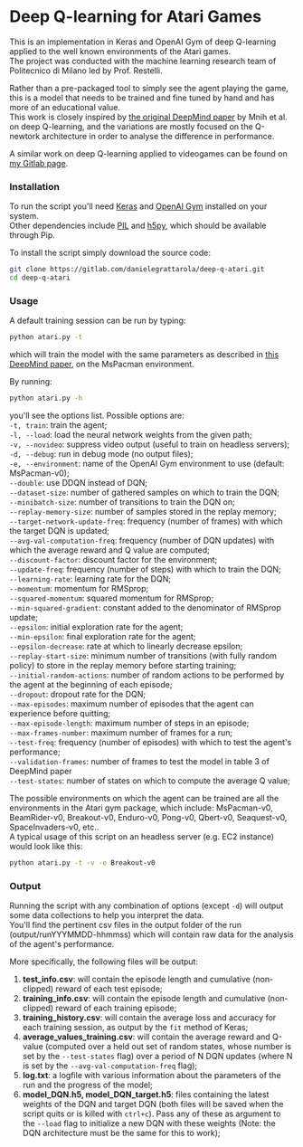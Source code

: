 # Deep Q-learning for Atari Games
This is an implementation in Keras and OpenAI Gym of deep Q-learning applied to the well known environments of the Atari games.  
The project was conducted with the machine learning research team of Politecnico di Milano led by Prof. Restelli.  
  
Rather than a pre-packaged tool to simply see the agent playing the game, this is a model that needs to be trained and fine tuned by hand and has more of an educational value.  
This work is closely inspired by [the original DeepMind paper](https://www.cs.toronto.edu/~vmnih/docs/dqn.pdf) by Mnih et al. on deep Q-learning, and the variations are mostly focused on the Q-newtork architecture in order to analyse the difference in performance.  
  
A similar work on deep Q-learning applied to videogames can be found on [my Gitlab page](https://gitlab.com/danielegrattarola/deep-q-snake).  

### Installation
To run the script you'll need [Keras](http://keras.io/#installation) and [OpenAI Gym](https://gym.openai.com/) installed on your system.  
Other dependencies include [PIL](http://www.pythonware.com/products/pil/) and [h5py](http://packages.ubuntu.com/trusty/python-h5py), which should be available through Pip.  
  
To install the script simply download the source code:
```sh
git clone https://gitlab.com/danielegrattarola/deep-q-atari.git
cd deep-q-atari
```  
  
### Usage
A default training session can be run by typing:
```sh
python atari.py -t
```  
which will train the model with the same parameters as described in [this DeepMind paper](http://www.nature.com/nature/journal/v518/n7540/full/nature14236.html), on the MsPacman environment.  
  
By running:
```sh
python atari.py -h
```  
you'll see the options list. Possible options are:  
`-t, train`: train the agent;  
`-l, --load`: load the neural network weights from the given path;  
`-v, --novideo`: suppress video output (useful to train on headless servers);  
`-d, --debug`: run in debug mode (no output files);  
`-e, --environment`: name of the OpenAI Gym environment to use (default: MsPacman-v0);  
`--double`: use DDQN instead of DQN;  
`--dataset-size`: number of gathered samples on which to train the DQN;  
`--minibatch-size`: number of transitions to train the DQN on;  
`--replay-memory-size`: number of samples stored in the replay memory;  
`--target-network-update-freq`: frequency (number of frames) with which the target DQN is updated;  
`--avg-val-computation-freq`: frequency (number of DQN updates) with which the average reward and Q value are computed;  
`--discount-factor`: discount factor for the environment;  
`--update-freq`: frequency (number of steps) with which to train the DQN;  
`--learning-rate`: learning rate for the DQN;  
`--momentum`: momentum for RMSprop;  
`--squared-momentum`: squared momentum for RMSprop;  
`--min-squared-gradient`: constant added to the denominator of RMSprop update;  
`--epsilon`: initial exploration rate for the agent;  
`--min-epsilon`: final exploration rate for the agent;  
`--epsilon-decrease`: rate at which to linearly decrease epsilon;  
`--replay-start-size`: minimum number of transitions (with fully random policy) to store in the replay memory before starting training;  
`--initial-random-actions`: number of random actions to be performed by the agent at the beginning of each episode;  
`--dropout`: dropout rate for the DQN;  
`--max-episodes`: maximum number of episodes that the agent can experience before quitting;  
`--max-episode-length`: maximum number of steps in an episode;  
`--max-frames-number`: maximum number of frames for a run;  
`--test-freq`: frequency (number of episodes) with which to test the agent's performance;  
`--validation-frames`: number of frames to test the model in table 3 of DeepMind paper  
`--test-states`: number of states on which to compute the average Q value;  
  
The possible environments on which the agent can be trained are all the environments in the Atari gym package, which include: MsPacman-v0, BeamRider-v0, Breakout-v0, Enduro-v0, Pong-v0, Qbert-v0, Seaquest-v0, SpaceInvaders-v0, etc..  
A typical usage of this script on an headless server (e.g. EC2 instance) would look like this:
```sh
python atari.py -t -v -e Breakout-v0 
```  
  
### Output
Running the script with any combination of options (except `-d`) will output some data collections to help you interpret the data.  
You'll find the pertinent csv files in the output folder of the run (output/runYYYMMDD-hhmmss) which will contain raw data for the analysis of the agent's performance.  
  
More specifically, the following files will be output:  
1. **test_info.csv**: will contain the episode length and cumulative (non-clipped) reward of each test episode;  
2. **training_info.csv**: will contain the episode length and cumulative (non-clipped) reward of each training episode;  
3. **training_history.csv**: will contain the average loss and accuracy for each training session, as output by the `fit` method of Keras;  
4. **average_values_training.csv**: will contain the average reward and Q-value (computed over a held out set of random states, whose number is set by the `--test-states` flag) over a period of N DQN updates (where N is set by the `--avg-val-computation-freq` flag);  
5. **log.txt**: a logfile with various information about the parameters of the run and the progress of the model;  
6. **model_DQN.h5, model_DQN_target.h5**: files containing the latest weights of the DQN and target DQN (both files will be saved when the script quits or is killed with `ctrl+c`). Pass any of these as argument to the `--load` flag to initialize a new DQN with these weights (Note: the DQN architecture must be the same for this to work);  
